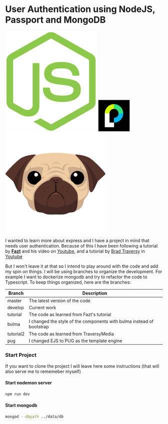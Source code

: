 # User Authentication using NodeJS, Passport and MongoDB

![Node logo](./src/img/node-logo.png)   ![Passport logo](./src/img/passport-logo.png)   ![Pug logo](./src/img/pug-logo.png)


I wanted to learn more about express and I have a project in mind that needs user authentication. Because of this I have been following a tutorial by [**Fazt**](http://www.faztweb.com) and his video on [Youtube](https://youtu.be/uVltgEcjNww), and a tutorial by [Brad Traversy](http://www.traversymedia.com) in [Youtube](https://youtu.be/6FOq4cUdH8k) 

But I won't leave it at that so I intend to play around with the code and add my spin on things. I will be using branches to organize the development. For example I want to dockerize mongodb and try to refactor the code to Typescript. To keep things organized, here are the branches:

| Branch | Description |
| ----------- | ----------- |
| master | The latest version of the code |
| develop | Current work |
| tutorial | The code as learned from Fazt's tutorial|
| bulma | I changed the style of the components with bulma instead of bootstrap |
| tutorial2 | The code as learned from TraversyMedia |
| pug | I changed EJS to PUG as the template engine|




### Start Project
If you want to clone the project I will leave here some instructions (that will also serve me to rememeber myself)

#### Start nodemon server
```bash 
npm run dev
```
#### Start mongodb
```bash 
mongod --dbpath ../data/db
```
